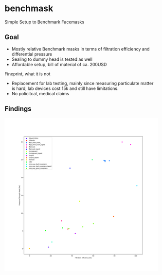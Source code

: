 # benchmask
Simple Setup to Benchmark Facemasks



## Goal

- Mostly relative Benchmark masks in terms of filtration efficiency and differential pressure
- Sealing to dummy head is tested as well
- Affordable setup, bill of material of ca. 200USD

Fineprint, what it is not

- Replacement for lab testing, mainly since measuring particulate matter is hard, lab devices cost 15k and still have limitations. 
- No policitcal, medical claims



## Findings

![alt text](https://github.com/matts-ch/benchmask/blob/main/overview.png "Logo Title Text 1")

